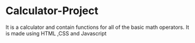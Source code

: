 # Calculator-Project
It is a calculator and  contain functions for all of the basic math operators. It is made using HTML ,CSS and Javascript
